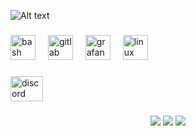 ![Alt text](https://spotify-recently-played-readme.vercel.app/api?user=31uuuzelhpirj6cczllgdtsq2pm4)

###

<div align="left">
  <img src="https://cdn.jsdelivr.net/gh/devicons/devicon/icons/bash/bash-original.svg" height="40" alt="bash logo"  />
  <img width="12" />
  <img src="https://cdn.jsdelivr.net/gh/devicons/devicon/icons/gitlab/gitlab-original.svg" height="40" alt="gitlab logo"  />
  <img width="12" />
  <img src="https://cdn.jsdelivr.net/gh/devicons/devicon/icons/grafana/grafana-original.svg" height="40" alt="grafana logo"  />
  <img width="12" />
  <img src="https://cdn.jsdelivr.net/gh/devicons/devicon/icons/linux/linux-original.svg" height="40" alt="linux logo"  />
  <img width="12" />
</div>

###

<div align="left">
  <a href="https://discordapp.com/users/1393382489539477676">
  <img src="https://raw.githubusercontent.com/maurodesouza/profile-readme-generator/master/src/assets/icons/social/discord/default.svg" width="52" height="40" alt="discord logo"  />
  </a>
</div>

###


<div id="stat" align="center">
  <img src="http://github-profile-summary-cards.vercel.app/api/cards/profile-details?username=MiraWuka&theme=github_dark"/>
  <img src="http://github-profile-summary-cards.vercel.app/api/cards/most-commit-language?username=MiraWuka&theme=github_dark"/>
  <img src="http://github-profile-summary-cards.vercel.app/api/cards/stats?username=MiraWuka&theme=github_dark"/>
</div>

